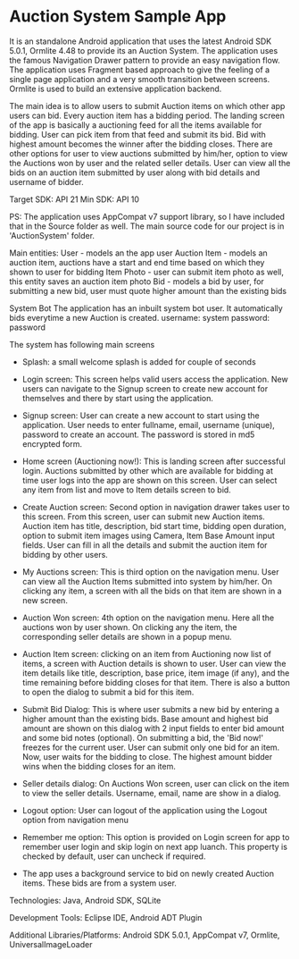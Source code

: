 Auction System Sample App
================================
It is an standalone Android application that uses the latest Android SDK 5.0.1, Ormlite 4.48 to provide its an Auction System. 
The application uses the famous Navigation Drawer pattern to provide an easy navigation flow. The application uses Fragment based 
approach to give the feeling of a single page application and a very smooth transition between screens. Ormlite is used to build 
an extensive application backend.

The main idea is to allow users to submit Auction items on which other app users can bid. Every auction item has a bidding period. The landing 
screen of the app is basically a auctioning feed for all the items available for bidding. User can pick item from that feed and submit its bid.
Bid with highest amount becomes the winner after the bidding closes. There are other options for user to view auctions submitted by him/her, 
option to view the Auctions won by user and the related seller details. User can view all the bids on an auction item submitted by user along with
bid details and username of bidder.

Target SDK: API 21
Min SDK: API 10

PS: The application uses AppCompat v7 support library, so I have included that in the Source folder as well.
The main source code for our project is in 'AuctionSystem' folder.

Main entities:
User - models an the app user
Auction Item - models an auction item, auctions have a start and end time based on which they shown to user for bidding
Item Photo - user can submit item photo as well, this entity saves an auction item photo
Bid - models a bid by user, for submitting a new bid, user must quote higher amount than the existing bids

System Bot
The application has an inbuilt system bot user. It automatically bids everytime a new Auction is created.
username: system
password: password

The system has following main screens
- Splash: a small welcome splash is added for couple of seconds

- Login screen: This screen helps valid users access the application. New users can navigate to the Signup screen to create new account
for themselves and there by start using the application.

- Signup screen: User can create a new account to start using the application. User needs to enter fullname, email, username (unique), password 
to create an account. The password is stored in md5 encrypted form.

- Home screen (Auctioning now!): This is landing screen after successful login. Auctions submitted by other which are available for bidding at 
time user logs into the app are shown on this screen. User can select any item from list and move to Item details screen to bid.

- Create Auction screen: Second option in navigation drawer takes user to this screen. From this screen, user can submit new Auction items.
Auction item has title, description, bid start time, bidding open duration, option to submit item images using Camera, Item Base Amount input fields.
User can fill in all the details and submit the auction item for bidding by other users.

- My Auctions screen: This is third option on the navigation menu. User can view all the Auction Items submitted into system by him/her. On clicking any item,
a screen with all the bids on that item are shown in a new screen.

- Auction Won screen: 4th option on the navigation menu. Here all the auctions won by user shown. On clicking any the item, the corresponding seller details are 
shown in a popup menu.

- Auction Item screen: clicking on an item from Auctioning now list of items, a screen with Auction details is shown to user. User can view the item details 
like title, description, base price, item image (if any), and the time remaining before bidding closes for that item. There is also a button to open the dialog 
to submit a bid for this item.

- Submit Bid Dialog: This is where user submits a new bid by entering a higher amount than the existing bids. Base amount and highest bid amount are shown
on this dialog with 2 input fields to enter bid amount and some bid notes (optional). On submitting a bid, the 'Bid now!' freezes for the current user.
User can submit only one bid for an item. Now, user waits for the bidding to close. The highest amount bidder wins when the bidding closes for an item.

- Seller details dialog: On Auctions Won screen, user can click on the item to view the seller details. Username, email, name are show in a dialog.

- Logout option: User can logout of the application using the Logout option from navigation menu

- Remember me option: This option is provided on Login screen for app to remember user login and skip login on next app luanch. This property is checked 
by default, user can uncheck if required.

- The app uses a background service to bid on newly created Auction items. These bids are from a system user.

Technologies:
Java, Android SDK, SQLite

Development Tools:
Eclipse IDE, Android ADT Plugin

Additional Libraries/Platforms:
Android SDK 5.0.1, AppCompat v7, Ormlite, UniversalImageLoader
